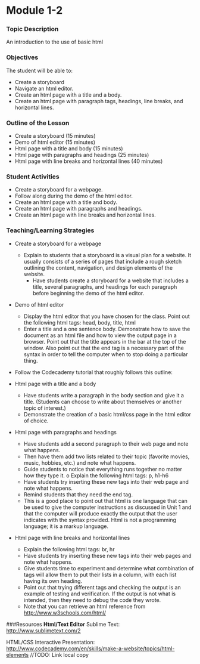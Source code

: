 # Module 1-2


### Topic Description

An introduction to the use of basic html

### Objectives
The student will be able to:
- Create a storyboard
- Navigate an html editor.
- Create an html page with a title and a body.
- Create an html page with paragraph tags, headings, line breaks, and horizontal lines.

### Outline of the Lesson
- Create a storyboard (15 minutes)
- Demo of html editor (15 minutes)
- Html page with a title and body (15 minutes)
- Html page with paragraphs and headings (25 minutes)
- Html page with line breaks and horizontal lines (40 minutes)

### Student Activities

- Create a storyboard for a webpage.
- Follow along during the demo of the html editor.
- Create an html page with a title and body.
- Create an html page with paragraphs and headings.
- Create an html page with line breaks and horizontal lines.

### Teaching/Learning Strategies

- Create a storyboard for a webpage
    - Explain to students that a storyboard is a visual plan for a website. It usually consists of a series
of pages that include a rough sketch outlining the content, navigation, and design elements
of the website.
        - Have students create a storyboard for a website that includes a title, several paragraphs, and
headings for each paragraph before beginning the demo of the html editor.
- Demo of html editor
    - Display the html editor that you have chosen for the class. Point out the following html tags: head, body, title, html
    - Enter a title and a one sentence body. Demonstrate how to save the document as an html file and how to view the output page in a browser. Point out that the title appears in the bar at the top of the window. Also point out that the end tag is a necessary part of the syntax in order to tell the computer when to stop doing a particular thing.
- Follow the Codecademy tutorial that roughly follows this outline:

- Html page with a title and a body
    - Have students write a paragraph in the body section and give it a title. (Students can choose to
write about themselves or another topic of interest.)
    - Demonstrate the creation of a basic html/css page in the html editor of choice.
- Html page with paragraphs and headings
    - Have students add a second paragraph to their web page and note what happens.
    - Then have them add two lists related to their topic (favorite movies, music, hobbies, etc.) and
note what happens.
    - Guide students to notice that everything runs together no matter how they type it. o Explain the following html tags: p, h1-h6
    - Have students try inserting these new tags into their web page and note what happens.
    - Remind students that they need the end tag.
    - This is a good place to point out that html is one language that can be used to give the computer
instructions as discussed in Unit 1 and that the computer will produce exactly the output that the user indicates with the syntax provided. Html is not a programming language; it is a markup language.
- Html page with line breaks and horizontal lines
    - Explain the following html tags: br, hr
    - Have students try inserting these new tags into their web pages and note what happens.
    - Give students time to experiment and determine what combination of tags will allow them to
put their lists in a column, with each list having its own heading.
    - Point out that trying different tags and checking the output is an example of testing and
verification. If the output is not what is intended, then they need to debug the code they wrote.
    - Note that you can retrieve an html reference from http://www.w3schools.com/html/

###Resources
**Html/Text Editor**
Sublime Text: http://www.sublimetext.com/2

HTML/CSS Interactive Presentation:
http://www.codecademy.com/en/skills/make-a-website/topics/html-elements
//TODO: Link local copy

